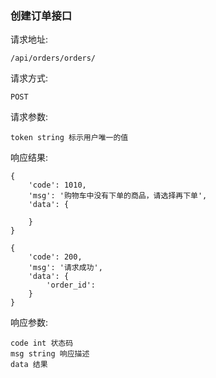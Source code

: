 ### 创建订单接口

请求地址:

    /api/orders/orders/
    
请求方式:

    POST
    
请求参数:

    token string 标示用户唯一的值
    
响应结果:

    {
        'code': 1010,
        'msg': '购物车中没有下单的商品，请选择再下单',
        'data': {
        
        }
    }
    
    {
        'code': 200,
        'msg': '请求成功',
        'data': {
            'order_id':
        }
    }
    
响应参数:
    
    code int 状态码
    msg string 响应描述
    data 结果
    
